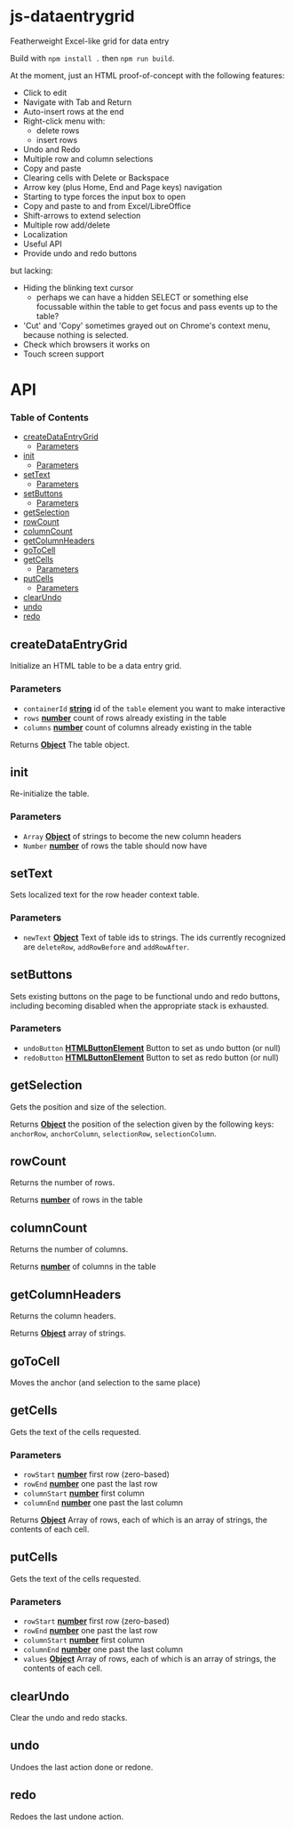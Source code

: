 # js-dataentrygrid

Featherweight Excel-like grid for data entry

Build with `npm install .` then `npm run build`.

At the moment, just an HTML proof-of-concept with the following features:

-   Click to edit
-   Navigate with Tab and Return
-   Auto-insert rows at the end
-   Right-click menu with:
    -   delete rows
    -   insert rows
-   Undo and Redo
-   Multiple row and column selections
-   Copy and paste
-   Clearing cells with Delete or Backspace
-   Arrow key (plus Home, End and Page keys) navigation
-   Starting to type forces the input box to open
-   Copy and paste to and from Excel/LibreOffice
-   Shift-arrows to extend selection
-   Multiple row add/delete
-   Localization
-   Useful API
-   Provide undo and redo buttons

but lacking:

-   Hiding the blinking text cursor
    -   perhaps we can have a hidden SELECT or something else
        focussable within the table to get focus and pass events
        up to the table?
-   'Cut' and 'Copy' sometimes grayed out on Chrome's context menu,
    because nothing is selected.
-   Check which browsers it works on
-   Touch screen support

# API

<!-- Generated by documentation.js. Update this documentation by updating the source code. -->

### Table of Contents

-   [createDataEntryGrid](#createdataentrygrid)
    -   [Parameters](#parameters)
-   [init](#init)
    -   [Parameters](#parameters-1)
-   [setText](#settext)
    -   [Parameters](#parameters-2)
-   [setButtons](#setbuttons)
    -   [Parameters](#parameters-3)
-   [getSelection](#getselection)
-   [rowCount](#rowcount)
-   [columnCount](#columncount)
-   [getColumnHeaders](#getcolumnheaders)
-   [goToCell](#gotocell)
-   [getCells](#getcells)
    -   [Parameters](#parameters-4)
-   [putCells](#putcells)
    -   [Parameters](#parameters-5)
-   [clearUndo](#clearundo)
-   [undo](#undo)
-   [redo](#redo)

## createDataEntryGrid

Initialize an HTML table to be a data entry grid.

### Parameters

-   `containerId` **[string](https://developer.mozilla.org/docs/Web/JavaScript/Reference/Global_Objects/String)** id of the `table` element you want to make interactive
-   `rows` **[number](https://developer.mozilla.org/docs/Web/JavaScript/Reference/Global_Objects/Number)** count of rows already existing in the table
-   `columns` **[number](https://developer.mozilla.org/docs/Web/JavaScript/Reference/Global_Objects/Number)** count of columns already existing in the table

Returns **[Object](https://developer.mozilla.org/docs/Web/JavaScript/Reference/Global_Objects/Object)** The table object.

## init

Re-initialize the table.

### Parameters

-   `Array` **[Object](https://developer.mozilla.org/docs/Web/JavaScript/Reference/Global_Objects/Object)** of strings to become the new column headers
-   `Number` **[number](https://developer.mozilla.org/docs/Web/JavaScript/Reference/Global_Objects/Number)** of rows the table should now have

## setText

Sets localized text for the row header context table.

### Parameters

-   `newText` **[Object](https://developer.mozilla.org/docs/Web/JavaScript/Reference/Global_Objects/Object)** Text of table ids to strings. The ids currently
    recognized are `deleteRow`, `addRowBefore` and `addRowAfter`.

## setButtons

Sets existing buttons on the page to be functional undo and redo
buttons, including becoming disabled when the appropriate stack
is exhausted.

### Parameters

-   `undoButton` **[HTMLButtonElement](https://developer.mozilla.org/docs/Web/API/HTMLButtonElement)** Button to set as undo
    button (or null)
-   `redoButton` **[HTMLButtonElement](https://developer.mozilla.org/docs/Web/API/HTMLButtonElement)** Button to set as redo
    button (or null)

## getSelection

Gets the position and size of the selection.

Returns **[Object](https://developer.mozilla.org/docs/Web/JavaScript/Reference/Global_Objects/Object)** the position of the selection given by the
following keys: `anchorRow`, `anchorColumn`, `selectionRow`,
`selectionColumn`.

## rowCount

Returns the number of rows.

Returns **[number](https://developer.mozilla.org/docs/Web/JavaScript/Reference/Global_Objects/Number)** of rows in the table

## columnCount

Returns the number of columns.

Returns **[number](https://developer.mozilla.org/docs/Web/JavaScript/Reference/Global_Objects/Number)** of columns in the table

## getColumnHeaders

Returns the column headers.

Returns **[Object](https://developer.mozilla.org/docs/Web/JavaScript/Reference/Global_Objects/Object)** array of strings.

## goToCell

Moves the anchor (and selection to the same place)

## getCells

Gets the text of the cells requested.

### Parameters

-   `rowStart` **[number](https://developer.mozilla.org/docs/Web/JavaScript/Reference/Global_Objects/Number)** first row (zero-based)
-   `rowEnd` **[number](https://developer.mozilla.org/docs/Web/JavaScript/Reference/Global_Objects/Number)** one past the last row
-   `columnStart` **[number](https://developer.mozilla.org/docs/Web/JavaScript/Reference/Global_Objects/Number)** first column
-   `columnEnd` **[number](https://developer.mozilla.org/docs/Web/JavaScript/Reference/Global_Objects/Number)** one past the last column

Returns **[Object](https://developer.mozilla.org/docs/Web/JavaScript/Reference/Global_Objects/Object)** Array of rows, each of which is an array
of strings, the contents of each cell.

## putCells

Gets the text of the cells requested.

### Parameters

-   `rowStart` **[number](https://developer.mozilla.org/docs/Web/JavaScript/Reference/Global_Objects/Number)** first row (zero-based)
-   `rowEnd` **[number](https://developer.mozilla.org/docs/Web/JavaScript/Reference/Global_Objects/Number)** one past the last row
-   `columnStart` **[number](https://developer.mozilla.org/docs/Web/JavaScript/Reference/Global_Objects/Number)** first column
-   `columnEnd` **[number](https://developer.mozilla.org/docs/Web/JavaScript/Reference/Global_Objects/Number)** one past the last column
-   `values` **[Object](https://developer.mozilla.org/docs/Web/JavaScript/Reference/Global_Objects/Object)** Array of rows, each of which is an array
    of strings, the contents of each cell.

## clearUndo

Clear the undo and redo stacks.

## undo

Undoes the last action done or redone.

## redo

Redoes the last undone action.
